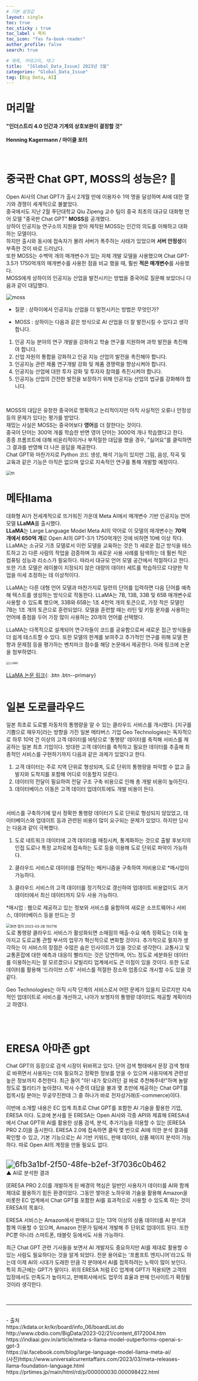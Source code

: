 ```yaml
---
# 기본 설정값
layout: single
toc: true
toc_sticky : true
toc_label : 목차
toc_icon: "fas fa-book-reader"
author_profile: false
search: true

# 제목, 카테고리, 태그
title:  "[Global_Data_Issue] 2023년 3월"
categories: "Global_Data_Issue"
tag: [Big Data, AI]
---
```


# 머리말
<div class="notice--info">
<h4>"인더스트리 4.0 인간과 기계의 상호보완이 결정할 것"<br/><br/>
Henning Kagermann / 마이클 포터</h4>
</div>
<br/>

# 중국판 Chat GPT, MOSS의 성능은? 💬
Open AI사의 Chat GPT가 출시 2개월 만에 이용자수 1억 명을 달성하며 AI에 대한 열기와 경쟁이 세계적으로 불붙었다.<br/>
중국에서도 지난 2월 푸단대학교 Qiu Zipeng 교수 팀이 중국 최초의 대규모 대화형 언어 모델 "중국판 Chat GPT" **MOSS**를 공개했다.<br/>
상하이 인공지능 연구소의 지원을 받아 제작된 MOSS는 인간의 의도를 이해하고 대화하는 모델이다.<br/>
하지만 출시와 동시에 접속자가 몰려 서버가 폭주하는 사태가 있었으며 **서버 안정성**이 부족한 것이 바로 드러났다.<br/>
또한 MOSS는 수백억 개의 매개변수가 있는 자체 개발 모델을 사용했으며 Chat GPT-3.5가 1750억개의 매개변수를 사용한 점을 비교 했을 때, 훨씬 **적은 매개변수**를 사용했다.<br/>
MOSS에게 상하이의 인공지능 산업을 발전시키는 방법을 중국어로 질문해 보았더니 다음과 같이 대답했다.<br/>

![moss]({{site.url}}\images\2023-03-22-gdata33\moss.png)


- 질문 : 상하이에서 인공지능 산업을 더 발전시키는 방법은 무엇인가?

- MOSS : 상하이는 다음과 같은 방식으로 AI 산업을 더 잘 발전시킬 수 있다고 생각합니다.<br/>
1. 인공 지능 분야의 연구 개발을 강화하고 학술 연구를 지원하며 과학 발전을 촉진해야 합니다.<br/>
2. 산업 자원의 통합을 강화하고 인공 지능 산업의 발전을 촉진해야 합니다. <br/>
3. 인공지능 관련 제품 연구개발 강화 및 제품 경쟁력을 향상시켜야 합니다. <br/>
4. 인공지능 산업에 대한 투자 강화 및 투자자 참여를 촉진시켜야 합니다. <br/>
5. 인공지능 산업의 건전한 발전을 보장하기 위해 인공지능 산업의 법규를 강화해야 합니다.
<br/>

MOSS의 대답은 유창한 중국어로 명확하고 논리적이지만 아직 사실적인 오류나 안정성 등의 문제가 있다는 평가를 받았다.<br/>
재밌는 사실은 MOSS는 중국어보다 **영어**를 더 잘한다는 것이다.<br/>
중국어 단어는 300억 개를 학습한 반면 영어 단어는 3000억 개나 학습했다고 한다.<br/>
종종 프롬프트에 대해 비윤리적이거나 부적절한 대답을 했을 경우, "싫어요"를 클릭하면 그 결과를 반영해 더 나은 응답을 제공한다.<br/>
Chat GPT와 마찬가지로 Python 코드 생성, 해석 기능이 있지만 그림, 음성, 작곡 및 교육과 같은 기능은 아직은 없으며 앞으로 지속적인 연구를 통해 개발할 예정이다.<br/>

<img src="{{site.url}}\images\2023-03-22-gdata33\m.png" alt="m" style="zoom:80%;" />
<br/>

# 메타llama
대화형 AI가 전세계적으로 뜨거워진 가운데 Meta AI에서 매개변수 기반 인공지능 언어 모델 **LLaMA**를 출시했다.   
**LLaMA**는 Large Language Model Meta AI의 약어로 이 모델의 매개변수는 **70억 개에서 650억 개**로 Open AI의 GPT-3가 1750억개인 것에 비하면 10배 이상 작다.
LLaMA는 소규모 기초 모델로서 이런 모델을 교육하는 것은 1) 새로운 접근 방식을 테스트하고 2) 다른 사람의 작업을 검증하며 3) 새로운 사용 사례를 탐색하는 데 훨씬 적은 컴퓨팅 성능과 리소스가 필요하다.
따라서 대규모 언어 모델 공간에서 적절하다고 한다.
또한 기초 모델은 레이블이 지정되지 않은 대량의 데이터 세트를 학습하므로 다양한 작업을 미세 조정하는 데 이상적이다.

LLaMA는 다른 대형 언어 모델과 마찬가지로 일련의 단어를 입력하면 다음 단어를 예측해 텍스트를 생성하는 방식으로 작동한다.
LLaMA는 7B, 13B, 33B 및 65B 매개변수로 사용할 수 있도록 했으며, 33B와 65B는 1조 4천억 개의 토큰으로, 가장 작은 모델인 7B는 1조 개의 토큰으로 훈련되었다.
모델을 훈련할 때는 라틴 및 키릴 문자를 사용하는 언어에 중점을 두어 가장 많이 사용하는 20개의 언어를 선택했다.

LLaMA는 다목적으로 설계되어 연구자들이 코드를 공유함으로써 새로운 접근 방식들을 더 쉽게 테스트할 수 있다. 
또한 모델의 한계를 보여주고 추가적인 연구를 위해 모델 편향과 문제점 등을 평가하는 벤치마크 점수를 해당 논문에서 제공한다.
아래 링크에 논문을 첨부하였다.
<br/>
<br/>
<img src="{{site.url}}\images\2023-03-22-gdata33\LLAMA.jpg" alt="LLAMA" style="zoom: 50%;" />
<br/>
<br/>
[LLaMA 논문 링크](https://arxiv.org/pdf/2302.13971.pdf){: .btn .btn--primary}
<br/>
<br/>

# 일본 도로클라우드
일본 최초로 도로별 자동차의 통행량을 알 수 있는 클라우드 서비스를 개시했다.
[지구를 기쁨으로 채우자]라는 방향을 가진 일본 메타버스 기업 Geo Technologies는 독자적으로 하루 10억 건 이상의 고객 데이터를 바탕으로 '통행량' 데이터를 축적해 서비스를 제공하는 일본 최초 기업이다.
방대한 고객 데이터를 축적하고 필요한 데이터를 추출해 최종적인 서비스를 구현하기까지 다음과 같은 과제가 있었다고 한다.

1. 고객 데이터는 주로 지역 단위로 형성되며, 도로 단위의 통행량을 파악할 수 없고 출발지와 도착지를 포함해 어디로 이동할지 모른다.
2. 데이터의 전달이 필요하여 전달 구조 구축 비용으로 인해 총 개발 비용이 높아진다.
3. 데이터베이스 이동은 고객 데이터 업데이트에도 개발 비용이 든다.
<br/>

서비스를 구축하기에 앞서 정확한 통행량 데이터가 도로 단위로 형성되지 않았었고, 데이터베이스와 업데이트 등과 관련된 비용이 많이 요구되는 문제가 있었다. 하지만 당사는 다음과 같이 극복했다.

1. 도로 네트워크 데이터에 고객 데이터를 매칭시켜, 통계화하는 것으로 출발 후보지의 인접 도로나 특정 교차로에 접속하는 도로 등을 이용해 도로 단위로 파악이 가능하다.

2. 클라우드 서비스로 데이터를 전달하는 메커니즘을 구축하여 저비용으로 *매시업이 가능하다.

3. 클라우드 서비스의 고객 데이터를 정기적으로 갱신하여 업데이트 비용없이도 과거 데이터에서 최신 데이터까지 모두 사용 가능하다.

*매시업 : 웹으로 제공하고 있는 정보와 서비스를 융합하여 새로운 소프트웨어나 서비스, 데이터베이스 등을 만드는 것
<br/>

<img src="{{site.url}}\images\2023-03-22-gdata33\화면 캡처 2023-03-28 150716.png" alt="화면 캡처 2023-03-28 150716" style="zoom: 67%;" />

<br/>
도로 통행량 클라우드 서비스가 활성화되면 소매점의 매출·수요 예측 정확도는 더욱 높아지고 도로교통 관할 부서의 업무가 혁신적으로 변화할 것이다.
추가적으로 필자가 생각하는 이 서비스의 장점은 수많은 숨은 인사이트가 있을 것으로 생각한다. 
교통사고 및 교통혼잡에 대한 예측과 대응이 빨라지는 것은 당연하며, 어느 정도로 세분화된 데이터를 이용하는지는 잘 모르겠으나 모빌리티 업계에서도 큰 이점이 있을 것이다.
또한 도로 데이터를 활용해 '드라이브 스루' 서비스를 적절한 장소와 업종으로 개시할 수도 있을 것 같다. 

Geo Technologies는 아직 시작 단계의 서비스로서 어떤 문제가 있을지 모르지만 지속적인 업데이트로 서비스를 개선하고, 나아가 보행자의 통행량 데이터도 제공할 계획이라고 하였다.

<br/>
<br/>


# ERESA 아마존 gpt
Chat GPT의 등장으로 검색 시장이 뒤바뀌고 있다.
단어 검색 형태에서 문장 검색 형태로 바뀌면서 사용자는 더욱 필요하고 정확한 정보를 얻을 수 있으며 사용자에게 관련성 높은 정보까지 추천한다.
최근 들어 "아! 내가 찾으려던 걸 바로 추천해주네!"하며 놀랄 정도로 퀄리티가 높아졌다.
박사 수준의 대답을 불과 몇 초만에 제공하는 Chat GPT를 접목시킬 분야는 무궁무진한데 그 중 하나가 바로 전자상거래(E-commerce)이다.

이번에 소개할 내용은 EC 업계 최초로 Chat GPT를 포함한 AI 기술을 활용한 기업, ERESA 이다.
도쿄에 본사를 둔 ERESA는 Open AI사와 각종 API와 제휴해 ERESA내에서 Chat GPT와 AI를 활용한 상품 검색, 분석, 추가기능을 이용할 수 있는 [ERESA PRO 2.0]을 출시한다.
ERESA 2.0에 접속하면 클릭 몇 번으로 AI에 의한 분석 결과를 확인할 수 있고, 기본 기능으로는 AI 기반 키워드, 판매 데이터, 상품 페이지 분석이 가능하다.
따로 Open AI의 계정을 만들 필요도 없다.

<br/>
<img src="{{site.url}}\images\2023-03-22-gdata33\6fb3a1bf-2f50-48fe-b2ef-3f7036c0b462.png" alt="6fb3a1bf-2f50-48fe-b2ef-3f7036c0b462" style="zoom:150%;" />
<br/>▲ AI로 분석한 결과

[ERESA PRO 2.0]를 개발하게 된 배경의 핵심은 일반인 사용자가 데이터를 AI와 함께 제대로 활용하기 힘든 환경이었다.
그동안 쌓아온 노하우와 기술을 활용해 Amazon을 비롯한 EC 업계에서 Chat GPT를 포함한 AI를 효과적으로 사용할 수 있도록 하는 것이 ERESA의 목표다.

ERESA 서비스는 Amazon에서 판매되고 있는 13억 이상의 상품 데이터를 AI 분석과 함께 이용할 수 있으며, Amazon 전문가 팀에서 개발해 주 단위로 업데이트 된다.
또한 PC뿐 아니라 스마트폰, 태블릿 등에서도 사용 가능하다.


최근 Chat GPT 관련 기사들을 보면서 AI 개발자도 중요하지만 AI를 제대로 활용할 수 있는 사람도 필요하다는 것을 알게 되었다.
전문 용어로는 '프롬프트 엔지니어'라고도 하는데 이제 AI의 시대가 도래한 만큼 각 분야에서 AI를 접목하려는 노력이 많이 보인다. 특히 최근에는 GPT가 말이다.
위의 ERESA 처럼 EC 업계에 GPT가 적용되면 고객의 입장에서도 만족도가 높아지고, 판매회사에서도 업무의 효율과 판매 인사이트가 확장될 것이라 생각한다.









<br/>
<hr/>
<br/>
- 출처<br/>
https://kdata.or.kr/kr/board/info_06/boardList.do <br/>
http://www.cbdio.com/BigData/2023-02/21/content_6172004.htm <br/>
https://indiaai.gov.in/article/meta-s-llama-model-outperforms-openai-s-gpt-3 <br/>
https://ai.facebook.com/blog/large-language-model-llama-meta-ai/ <br/>
(사진)https://www.universalcurrentaffairs.com/2023/03/meta-releases-llama-foundation-language.html <br/>
https://prtimes.jp/main/html/rd/p/000000030.000098422.html <br/>
